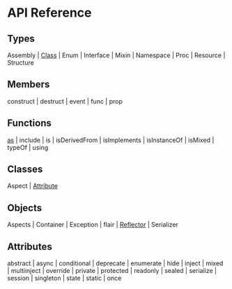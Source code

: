 API Reference
=============

Types
------

Assembly |
[Class](#/api/types/class) |
Enum |
Interface |
Mixin |
Namespace |
Proc |
Resource |
Structure


Members
-------

construct |
destruct |
event |
func |
prop


Functions
---------

[as](#/api/functions/as) |
include |
is | 
isDerivedFrom |
isImplements |
isInstanceOf |
isMixed |
typeOf |
using


Classes
-------

Aspect |
[Attribute](#/api/classes/attribute)


Objects
-------

Aspects |
Container |
Exception |
flair |
[Reflector](#/api/objects/reflector) |
Serializer


Attributes
----------

abstract |
async |
conditional |
deprecate |
enumerate |
hide |
inject |
mixed |
multiinject |
override |
private |
protected |
readonly |
sealed |
serialize |
session |
singleton |
state |
static |
once